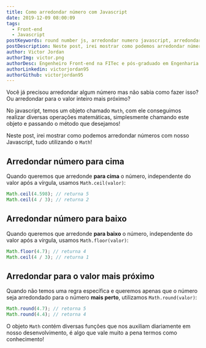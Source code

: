 ```yaml
---
title: Como arredondar número com Javascript
date: 2019-12-09 08:00:09
tags:
  - Front-end
  - Javascript
postKeywords: round number js, arredondar numero javascript, arredondar cima js, retornar inteiro proximo, arredondar, javascript, round, ES6, front-end
postDescription: Neste post, irei mostrar como podemos arredondar números com nosso Javascript, tudo utilizando o Math, de uma maneira simples e rápida, que nos garante um bom desenvolvimento e eficácia em nossos códigos!
author: Victor Jordan
authorImg: victor.png
authorDesc: Engenheiro Front-end na FITec e pós-graduado em Engenharia de Software pela PUC-MG e formado em Banco de Dados pela Fatec, apaixonado por usabilidade, performance e UX!
authorLinkedin: victorjordan95
authorGithub: victorjordan95
---
```


Você já precisou arredondar algum número mas não sabia como fazer isso?
Ou arredondar para o valor inteiro mais próximo?

No javascript, temos um objeto chamado `Math`, com ele conseguimos realizar diversas operações matemáticas, simplesmente chamando este objeto e passando o método que desejamos!

Neste post, irei mostrar como podemos arredondar números com nosso Javascript, tudo utilizando o `Math`!

<!-- more -->

## Arredondar número para cima

Quando queremos que arredonde **para cima** o número, independente do valor após a vírgula, usamos `Math.ceil(valor)`:

```javascript
Math.ceil(4.598); // returna 5
Math.ceil(4 / 3); // returna 2
```

## Arredondar número para baixo

Quando queremos que arredonde **para baixo** o número, independente do valor após a vírgula, usamos `Math.floor(valor)`:

```javascript
Math.floor(4.7); // returna 4
Math.ceil(4 / 3); // returna 1
```

## Arredondar para o valor mais próximo

Quando não temos uma regra específica e queremos apenas que o número seja arredondado para o número **mais perto**, utilizamos `Math.round(valor)`:

```javascript
Math.round(4.7); // retorna 5
Math.round(4.4); // retorna 4
```

O objeto `Math` contém diversas funções que nos auxiliam diariamente em nosso desenvolvimento, é algo que vale muito a pena termos como conhecimento!
